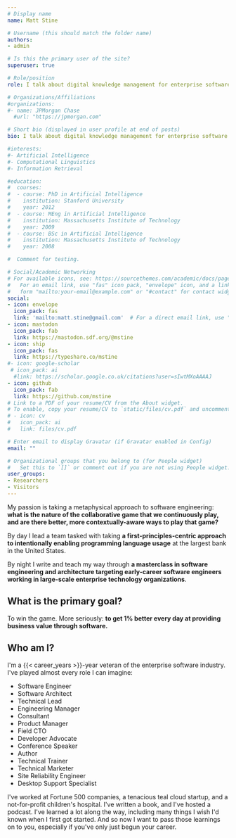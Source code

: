 ```yaml
---
# Display name
name: Matt Stine

# Username (this should match the folder name)
authors:
- admin

# Is this the primary user of the site?
superuser: true

# Role/position
role: I talk about digital knowledge management for enterprise software engineers • Shipping software daily at the largest bank in the United States

# Organizations/Affiliations
#organizations:
#- name: JPMorgan Chase
  #url: "https://jpmorgan.com"

# Short bio (displayed in user profile at end of posts)
bio: I talk about digital knowledge management for enterprise software engineers • Shipping software daily at the largest bank in the United States

#interests:
#- Artificial Intelligence
#- Computational Linguistics
#- Information Retrieval

#education:
#  courses:
#  - course: PhD in Artificial Intelligence
#    institution: Stanford University
#    year: 2012
#  - course: MEng in Artificial Intelligence
#    institution: Massachusetts Institute of Technology
#    year: 2009
#  - course: BSc in Artificial Intelligence
#    institution: Massachusetts Institute of Technology
#    year: 2008

#  Comment for testing.

# Social/Academic Networking
# For available icons, see: https://sourcethemes.com/academic/docs/page-builder/#icons
#   For an email link, use "fas" icon pack, "envelope" icon, and a link in the
#   form "mailto:your-email@example.com" or "#contact" for contact widget.
social:
- icon: envelope
  icon_pack: fas
  link: 'mailto:matt.stine@gmail.com'  # For a direct email link, use "mailto:test@example.org".
- icon: mastodon
  icon_pack: fab
  link: https://mastodon.sdf.org/@mstine
- icon: ship
  icon_pack: fas
  link: https://typeshare.co/mstine
#- icon: google-scholar
 # icon_pack: ai
  #link: https://scholar.google.co.uk/citations?user=sIwtMXoAAAAJ
- icon: github
  icon_pack: fab
  link: https://github.com/mstine
# Link to a PDF of your resume/CV from the About widget.
# To enable, copy your resume/CV to `static/files/cv.pdf` and uncomment the lines below.
# - icon: cv
#   icon_pack: ai
#   link: files/cv.pdf

# Enter email to display Gravatar (if Gravatar enabled in Config)
email: ""

# Organizational groups that you belong to (for People widget)
#   Set this to `[]` or comment out if you are not using People widget.
user_groups:
- Researchers
- Visitors
---
```


My passion is taking a metaphysical approach to software engineering: **what is the nature of the collaborative game that we continuously play, and are there better, more contextually-aware ways to play that game?**

By day I lead a team tasked with taking **a first-principles-centric approach to intentionally enabling programming language usage** at the largest bank in the United States.

By night I write and teach my way through **a masterclass in software engineering and architecture targeting early-career software engineers working in large-scale enterprise technology organizations**.

## What is the primary goal?

To win the game. More seriously: **to get 1% better every day at providing business value through software.**

## Who am I?

I'm a {{< career_years >}}-year veteran of the enterprise software industry. I've played almost every role I can imagine:

- Software Engineer
- Software Architect
- Technical Lead
- Engineering Manager
- Consultant
- Product Manager
- Field CTO
- Developer Advocate
- Conference Speaker
- Author
- Technical Trainer
- Technical Marketer
- Site Reliability Engineer
- Desktop Support Specialist

I've worked at Fortune 500 companies, a tenacious teal cloud startup, and a not-for-profit children's hospital. I've written a book, and I've hosted a podcast. I've learned a lot along the way, including many things I wish I'd known when I first got started. And so now I want to pass those learnings on to you, especially if you've only just begun your career.
